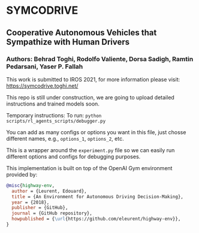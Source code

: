 # SYMCODRIVE
## Cooperative Autonomous Vehicles that Sympathize with Human Drivers
### Authors: Behrad Toghi, Rodolfo Valiente, Dorsa Sadigh, Ramtin Pedarsani, Yaser P. Fallah

This work is submitted to IROS 2021, for more information please visit: https://symcodrive.toghi.net/


This repo is still under construction, we are going to upload detailed instructions and trained models soon.

Temporary instructions:
To run:
`python scripts/rl_agents_scripts/debugger.py`

You can add as many configs or options you want in this file, just chosse different names, e.g., `options_1`, `options_2`, etc.

This is a wrapper around the `experiment.py` file so we can easily run different options and configs for debugging purposes.

This implementation is built on top of the OpenAI Gym environment provided by:
```bibtex
@misc{highway-env,
  author = {Leurent, Edouard},
  title = {An Environment for Autonomous Driving Decision-Making},
  year = {2018},
  publisher = {GitHub},
  journal = {GitHub repository},
  howpublished = {\url{https://github.com/eleurent/highway-env}},
}
```
